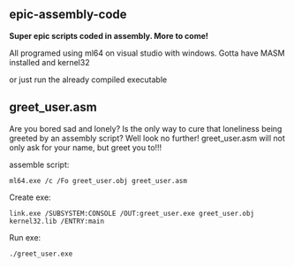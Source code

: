 ## epic-assembly-code
**Super epic scripts coded in assembly. More to come!**

All programed using ml64 on visual studio with windows. Gotta have MASM installed and kernel32

or just run the already compiled executable

## greet_user.asm

Are you bored sad and lonely? Is the only way to cure that loneliness being greeted by an assembly script? Well look no further! greet_user.asm will not only ask for your name, but greet you to!!!

assemble script:

```
ml64.exe /c /Fo greet_user.obj greet_user.asm
```

Create exe:

```
link.exe /SUBSYSTEM:CONSOLE /OUT:greet_user.exe greet_user.obj kernel32.lib /ENTRY:main
```

Run exe:
```
./greet_user.exe
```


